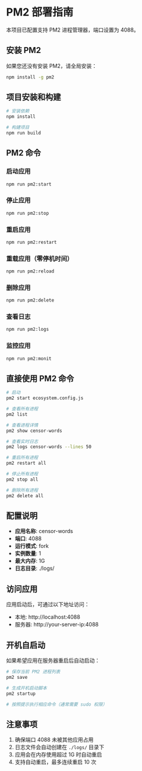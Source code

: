 # PM2 部署指南

本项目已配置支持 PM2 进程管理器，端口设置为 4088。

## 安装 PM2

如果您还没有安装 PM2，请全局安装：

```bash
npm install -g pm2
```

## 项目安装和构建

```bash
# 安装依赖
npm install

# 构建项目
npm run build
```

## PM2 命令

### 启动应用
```bash
npm run pm2:start
```

### 停止应用
```bash
npm run pm2:stop
```

### 重启应用
```bash
npm run pm2:restart
```

### 重载应用（零停机时间）
```bash
npm run pm2:reload
```

### 删除应用
```bash
npm run pm2:delete
```

### 查看日志
```bash
npm run pm2:logs
```

### 监控应用
```bash
npm run pm2:monit
```

## 直接使用 PM2 命令

```bash
# 启动
pm2 start ecosystem.config.js

# 查看所有进程
pm2 list

# 查看进程详情
pm2 show censor-words

# 查看实时日志
pm2 logs censor-words --lines 50

# 重启所有进程
pm2 restart all

# 停止所有进程
pm2 stop all

# 删除所有进程
pm2 delete all
```

## 配置说明

- **应用名称**: censor-words
- **端口**: 4088
- **运行模式**: fork
- **实例数量**: 1
- **最大内存**: 1G
- **日志目录**: ./logs/

## 访问应用

应用启动后，可通过以下地址访问：
- 本地: http://localhost:4088
- 服务器: http://your-server-ip:4088

## 开机自启动

如果希望应用在服务器重启后自动启动：

```bash
# 保存当前 PM2 进程列表
pm2 save

# 生成开机启动脚本
pm2 startup

# 按照提示执行相应命令（通常需要 sudo 权限）
```

## 注意事项

1. 确保端口 4088 未被其他应用占用
2. 日志文件会自动创建在 `./logs/` 目录下
3. 应用会在内存使用超过 1G 时自动重启
4. 支持自动重启，最多连续重启 10 次 
